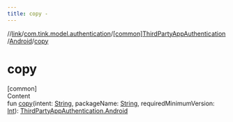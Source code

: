 ```yaml
---
title: copy -
---
```

//[link](../../../index.md)/[com.tink.model.authentication](../../index.md)/[[common]ThirdPartyAppAuthentication](../index.md)/[Android](index.md)/[copy](copy.md)



# copy  
[common]  
Content  
fun [copy](copy.md)(intent: [String](https://kotlinlang.org/api/latest/jvm/stdlib/kotlin/-string/index.html), packageName: [String](https://kotlinlang.org/api/latest/jvm/stdlib/kotlin/-string/index.html), requiredMinimumVersion: [Int](https://kotlinlang.org/api/latest/jvm/stdlib/kotlin/-int/index.html)): [ThirdPartyAppAuthentication.Android](index.md)  



